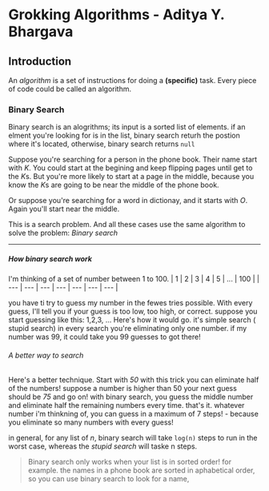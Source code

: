 # Grokking Algorithms - Aditya Y. Bhargava

## Introduction
An *algorithm* is a set of instructions for doing a **(specific)** task. Every piece of code could be called an algorithm.

### Binary Search
Binary search is an alogrithms; its input is a sorted list of elements.
if an elment you're looking for is in the list, binary search returh the postion where it's located, otherwise, binary search returns `null`

Suppose you're searching for a person in the phone book. Their name start with *K*. You could start at  the begining and keep flipping pages until get to the *K*s. But you're more likely to start at a page in the middle, because you know the *K*s are going to be near the middle of the phone book.

Or suppose you're searching for a word in dictionay, and it starts with *O*. Again you'll start near the middle.

This is a search problem. And all these cases use the same algorithm to solve the problem: *Binary search*

---

##### How binary search work
I'm thinking of a set of number between 1 to 100.
| 1   | 2   | 3    | 4    | 5    |  ...   | 100 |
| --- | --- | --- | --- | --- | --- | --- |

you have ti try to guess my number in the fewes tries possible.
With every guess, I'll tell you if your guess is too low, too high, or correct.
suppose you start guessing like this: 1,2,3, ... Here's how it would go. it's simple search ( stupid search) in every search you're eliminating only one number. if my number was 99, it could take you 99 guesses to got there!

###### A better way to search
Here's a better technique. Start with *50*
with this trick you can eliminate half of the numbers!
suppose a number is higher than 50
your next guess should be *75* and go on!
with binary search, you guess the middle number and eliminate half the remaining numbers every time. that's it. whatever number i'm thinkning of, you can guess in a maximum of 7 steps! - because you eliminate so many numbers with every guess!

in general, for any list of *n*, binary search will take `log(n)`  steps to run in the worst case, whereas the *stupid search* will taske n steps.


>Binary search only works when your list is in sorted order! for example. the names in a phone book are sorted in aphabetical order, so you can use binary search to look for a name,


